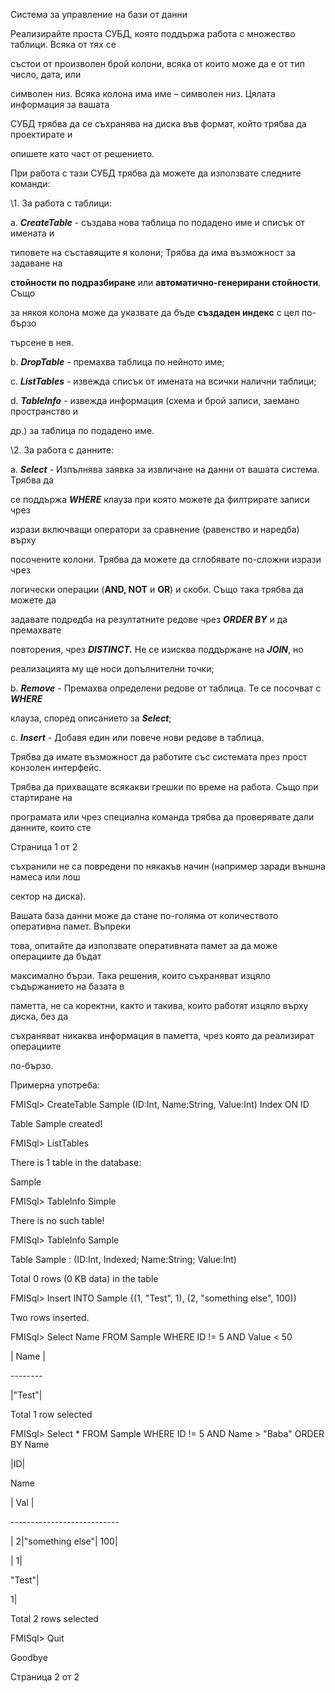 ﻿

Система за управление на бази от данни

Реализирайте проста СУБД, която поддържа работа с множество таблици. Всяка от тях се

състои от произволен брой колони, всяка от които може да е от тип число, дата, или

символен низ. Всяка колона има име – символен низ. Цялата информация за вашата

СУБД трябва да се съхранява на диска във формат, който трябва да проектирате и

опишете като част от решението.

При работа с тази СУБД трябва да можете да използвате следните команди:

\1. За работа с таблици:

a. ***CreateTable*** - създава нова таблица по подадено име и списък от имената и

типовете на съставящите я колони; Трябва да има възможност за задаване на

**стойности по подразбиране** или **автоматично-генерирани стойности**. Също

за някоя колона може да указвате да бъде **създаден индекс** с цел по-бързо

търсене в нея.

b. ***DropTable*** - премахва таблица по нейното име;

c. ***ListTables*** - извежда списък от имената на всички налични таблици;

d. ***TableInfo*** - извежда информация (схема и брой записи, заемано пространство и

др.) за таблица по подадено име.

\2. За работа с данните:

a. ***Select** -* Изпълнява заявка за извличане на данни от вашата система. Трябва да

се поддържа ***WHERE*** клауза при която можете да филтрирате записи чрез

изрази включващи оператори за сравнение (равенство и наредба) върху

посочените колони. Трябва да можете да сглобявате по-сложни изрази чрез

логически операции (**AND, NOT** и **OR**) и скоби. Също така трябва да можете да

задавате подредба на резултатните редове чрез ***ORDER BY*** и да премахвате

повторения, чрез ***DISTINCT.*** Не се изисква поддържане на ***JOIN***, но

реализацията му ще носи допълнителни точки;

b. ***Remove*** - Премахва определени редове от таблица. Те се посочват с ***WHERE***

клауза, според описанието за ***Select***;

c. ***Insert*** - Добавя един или повече нови редове в таблица.

Трябва да имате възможност да работите със системата през прост конзолен интерфейс.

Трябва да прихващате всякакви грешки по време на работа. Също при стартиране на

програмата или чрез специална команда трябва да проверявате дали данните, които сте

Страница 1 от 2





съхранили не са повредени по някакъв начин (например заради външна намеса или лош

сектор на диска).

Вашата база данни може да стане по-голяма от количеството оперативна памет. Въпреки

това, опитайте да използвате оперативната памет за да може операциите да бъдат

максимално бързи. Така решения, които съхраняват изцяло съдържанието на базата в

паметта, не са коректни, както и такива, които работят изцяло върху диска, без да

съхраняват никаква информация в паметта, чрез която да реализират операциите

по-бързо.

Примерна употреба:

FMISql> CreateTable Sample (ID:Int, Name:String, Value:Int) Index ON ID

Table Sample created!

FMISql> ListTables

There is 1 table in the database:

Sample

FMISql> TableInfo Simple

There is no such table!

FMISql> TableInfo Sample

Table Sample : (ID:Int, Indexed; Name:String; Value:Int)

Total 0 rows (0 KB data) in the table

FMISql> Insert INTO Sample {(1, "Test", 1), (2, "something else", 100))

Two rows inserted.

FMISql> Select Name FROM Sample WHERE ID != 5 AND Value < 50

| Name |

\--------

|"Test"|

Total 1 row selected

FMISql> Select \* FROM Sample WHERE ID != 5 AND Name > "Baba" ORDER BY Name

|ID|

Name

| Val |

\---------------------------

| 2|"something else"| 100|

| 1|

"Test"|

1|

Total 2 rows selected

FMISql> Quit

Goodbye

Страница 2 от 2

